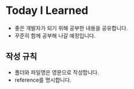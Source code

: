 # Today I Learned

- 좋은 개발자가 되기 위해 공부한 내용을 공유합니다. 
- 꾸준히 함께 공부해 나갈 예정입니다. 

## 작성 규칙 
- 폴더와 파일명은 영문으로 작성합니다. 
- reference를 명시합니다. 

